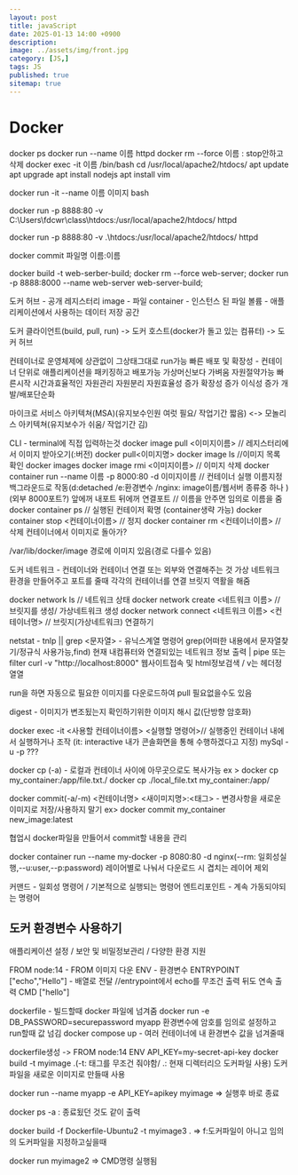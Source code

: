 ```yaml
---
layout: post
title: javaScript
date: 2025-01-13 14:00 +0900
description: 
image: ../assets/img/front.jpg
category: [JS,]
tags: JS
published: true
sitemap: true
---
```


# Docker

docker ps
docker run --name 이름 httpd
docker rm --force 이름 : stop안하고 삭제
docker exec -it 이름 /bin/bash
cd /usr/local/apache2/htdocs/
apt update
apt upgrade
apt install nodejs
apt install vim

docker run -it --name 이름 이미지 bash

docker run -p 8888:80 -v C:\Users\fdcwr\class\htdocs\:/usr/local/apache2/htdocs/ httpd 

docker run -p 8888:80 -v .\htdocs:/usr/local/apache2/htdocs/ httpd 

docker commit 파일명 이름:이름

docker build -t web-serber-build;
docker rm --force web-server;
docker run -p 8888:8000 --name web-server web-server-build;

도커 허브 - 공개 레지스터리
image - 파일
container - 인스턴스 된 파일
볼륨 - 애플리케이션에서 사용하는 데이터 저장 공간

도커 클라이언트(build, pull, run) -> 도커 호스트(docker가 돌고 있는 컴퓨터) -> 도커 허브

컨테이너로 운영체제에 상관없이 그상태그대로 run가능
빠른 배포 및 확장성 - 컨테이너 단위로 애플리케이션을 패키징하고 배포가능
가상머신보다 가벼움
자원절약가능
빠른시작 시간과효율적인 자원관리
자원분리 자원효율성 증가 확장성 증가 이식성 증가 개발/배포단순화

마이크로 서비스 아키텍쳐(MSA)(유지보수인원 여럿 필요/ 작업기간 짧음) <-> 모놀리스 아키텍쳐(유지보수가 쉬움/ 작업기간 김)

CLI - terminal에 직접 입력하는것
docker image pull <이미지이름> // 레지스터리에서 이미지 받아오기(:버전) docker pull<이미지명>
docker image ls //이미지 목록 확인 docker images
docker image rmi <이미지이름> // 이미지 삭제
docker container run --name 이름 -p 8000:80 -d 이미지이름 // 컨테이너 실행 이름지정 백그라운드로 작동(d:detached /e:환경변수 /nginx: image이름/웹서버 종류중 하나 ) (외부 8000포트?)
앞에꺼 내포트 뒤에꺼 연결포트
// 이름을 안주면 임의로 이름을 줌
docker container ps // 실행된 컨테이저 확명 (container생략 가능)
docker container stop <컨테이너이름> // 정지 
docker container rm <컨테이너이름> // 삭제 컨테이너에서 이미지로 돌아가?

/var/lib/docker/image 경로에 이미지 있음(경로 다를수 있음)

도커 네트워크 - 컨테이너와 컨테이너 연결 또는 외부와 연결해주는 것
가상 네트워크 환경을 만들어주고 포트를 줄때 각각의 컨테이너를 연결 브릿지 역활을 해줌

docker network ls // 네트워크 상태
docker network create <네트워크 이름> // 브릿지를 생성/ 가상네트워크 생성
docker network connect <네트워크 이름> <컨테이너명> // 브릿지(가상네트워크) 연결하기

netstat - tnlp || grep <문자열> - 유닉스계열 명령어 grep(어떠한 내용에서 문자열찾기/정규식 사용가능,find)
현재 내컴퓨터와 연결되있는 네트워크 정보 출력
| pipe 또는 filter
curl -v "http://localhost:8000" 
웹사이트접속 및 html정보검색 / v는 헤더정열열

run을 하면 자동으로 필요한 이미지를 다운로드하여 pull 필요없을수도 있음

digest - 이미지가 변조됬는지 확인하기위한 이미지 해시 값(단방향 암호화)

docker exec -it <사용할 컨테이너이름> <실행할 명령어>// 실행중인 컨테이너 내에서 실행하거나 조작
(it: interactive 내가 콘솔화면을 통해 수행하겠다고 지정)
mySql -u -p ???

docker cp (-a) - 로컬과 컨테이너 사이에 아무곳으로도 복사가능
ex >  docker cp my_container:/app/file.txt./
docker cp ./local_file.txt my_container:/app/

docker commit(-a/-m) <컨테이너명> <새이미지명>:<태그> - 변경사항을 새로운 이미지로 저장/사용하지 말기
ex> docker commit my_container new_image:latest

협업시 docker파일을 만들어서 commit할 내용을 관리

docker container run --name my-docker -p 8080:80 -d nginx(--rm: 일회성실행,--u:user,--p:password)
레이어별로 나눠서 다운로드 시 겹치는 레이어 제외

커맨드 - 일회성 명령어 / 기본적으로 실행되는 명령어
엔트리포인트 - 계속 가동되야되는 명령어

## 도커 환경변수 사용하기

애플리케이션 설정 / 보안 및 비밀정보관리 / 다양한 환경 지원

FROM node:14 - FROM 이미지 다운
ENV - 환경변수
ENTRYPOINT ["echo","Hello"] - 배열로 전달 //entrypoint에서 echo를 무조건 출력 뒤도 연속 출력
CMD ["hello"]

dockerfile - 빌드할때 docker 파일에 넘겨줌
docker run -e DB_PASSWORD=securepassword myapp 환경변수에 암호를 임의로 설정하고 run할때 값 넘김
docker compose up - 여러 컨테이너에 내 환경변수 값을 넘겨줄때 

dockerfile생성 -> FROM node:14
ENV API_KEY=my-secret-api-key
docker build -t myimage .(-t: 태그를 무조건 줘야함/ .: 현재 디렉터리으 도커파일 사용)
도커파일을 새로운 이미지로 만들때 사용

docker run --name myapp -e API_KEY=apikey myimage => 실행후 바로 종료

docker ps -a : 종료됬던 것도 같이 출력

docker build -f Dockerfile-Ubuntu2 -t myimage3 . => f:도커파일이 아니고 임의의 도커파일을 지정하고싶을때

docker run myimage2 => CMD명령 실행됨

